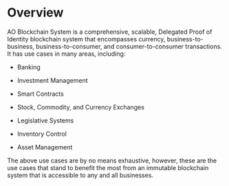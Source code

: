 # Overview

AO Blockchain System is a comprehensive, scalable, Delegated Proof of Identity blockchain system that encompasses currency, business-to-business, business-to-consumer, and consumer-to-consumer transactions. It has use cases in many areas, including:

* Banking

* Investment Management

* Smart Contracts

* Stock, Commodity, and Currency Exchanges

* Legislative Systems

* Inventory Control

* Asset Management

The above use cases are by no means exhaustive, however, these are the use cases that stand to benefit the most from an immutable blockchain system that is accessible to any and all businesses.
